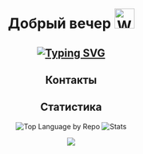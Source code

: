 <div align="center">

# Добрый вечер <img src="https://raw.githubusercontent.com/Tarikul-Islam-Anik/Animated-Fluent-Emojis/master/Emojis/Hand%20gestures/Waving%20Hand.png" alt="Waving Hand" width="40" height="40"/>

[![Typing SVG](https://readme-typing-svg.herokuapp.com?font=Markdown&duration=2000&pause=500&color=FFFFFF&center=true&vCenter=true&multiline=true&random=false&width=435&height=80&lines=%D0%AF+-+%D0%90%D0%BD%D0%B4%D1%80%D0%B5%D0%B9+%D0%A2%D1%80%D1%83%D0%BD%D0%BE%D0%B2;%D0%92%D1%8B%D0%BF%D1%83%D1%81%D0%BA%D0%BD%D0%B8%D0%BA+%D0%9C%D0%93%D0%A2%D0%A3+%D0%B8%D0%BC.+%D0%9D.%D0%AD.+%D0%91%D0%B0%D1%83%D0%BC%D0%B0%D0%BD%D0%B0)](https://git.io/typing-svg)
---

## Контакты

<!-- <p>
    <a href="https://www.typescriptlang.org/" target="_blank"> <img src="https://user-images.githubusercontent.com/74038190/235294007-de441046-823e-4eff-89bf-d4df52858b65.gif" alt="YouTube" width="40" height="40"/></a>
</p> -->

## Статистика

![Top Language by Repo](https://github-profile-summary-cards.vercel.app/api/cards/repos-per-language?username=drondragons&theme=dark)
![Stats](https://github-profile-summary-cards.vercel.app/api/cards/stats?username=drondragons&theme=dark)

![](https://komarev.com/ghpvc/?username=drondragons)

</div>

